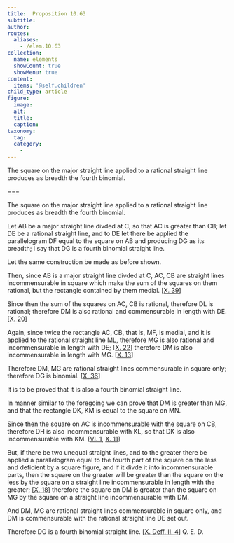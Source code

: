 ```yaml
---
title:  Proposition 10.63
subtitle: 
author:
routes:
  aliases:
    - /elem.10.63
collection:
  name: elements
  showCount: true
  showMenu: true
content:
  items: '@self.children'
child_type: article
figure:
  image:
  alt:
  title:
  caption:
taxonomy:
  tag:
  category:
    - 
---
```


<p><hi rend="ital">The square on the major straight line applied to a rational straight line produces as breadth the fourth binomial</hi>. </p>

===

<p><span class="ital">The square on the major straight line applied to a rational straight line produces as breadth the fourth binomial</span>. </p>

<p>Let <span class="ital">AB</span> be a major straight line divded at <span class="ital">C</span>, so that <span class="ital">AC</span> is greater than <span class="ital">CB</span>; let <span class="ital">DE</span> be a rational straight line, <pb n="140"/>and to <span class="ital">DE</span> let there be applied the parallelogram <span class="ital">DF</span> equal to the square on <span class="ital">AB</span> and producing <span class="ital">DG</span> as its breadth; I say that <span class="ital">DG</span> is a fourth binomial straight line. 
      </p>

<p>Let the same construction be made as before shown. </p>

<p>Then, since <span class="ital">AB</span> is a major straight line divded at <span class="ital">C</span>, <span class="ital">AC</span>, <span class="ital">CB</span> are straight lines incommensurable in square which make the sum of the squares on them rational, but the rectangle contained by them medial. [<a href="/elem.10.39">X. 39</a>] </p>

<p>Since then the sum of the squares on <span class="ital">AC</span>, <span class="ital">CB</span> is rational, therefore <span class="ital">DL</span> is rational; therefore <span class="ital">DM</span> is also rational and commensurable in length with <span class="ital">DE</span>. [<a href="/elem.10.20">X. 20</a>] </p>

<p>Again, since twice the rectangle <span class="ital">AC</span>, <span class="ital">CB</span>, that is, <span class="ital">MF</span>, is medial, and it is applied to the rational straight line <span class="ital">ML</span>, therefore <span class="ital">MG</span> is also rational and incommensurable in length with <span class="ital">DE</span>; [<a href="/elem.10.22">X. 22</a>] therefore <span class="ital">DM</span> is also incommensurable in length with <span class="ital">MG</span>. [<a href="/elem.10.13">X. 13</a>] </p>

<p>Therefore <span class="ital">DM</span>, <span class="ital">MG</span> are rational straight lines commensurable in square only; therefore <span class="ital">DG</span> is binomial. [<a href="/elem.10.36">X. 36</a>] </p>

<p>It is to be proved that it is also a fourth binomial straight line. </p>

<p>In manner similar to the foregoing we can prove that <span class="ital">DM</span> is greater than <span class="ital">MG</span>, and that the rectangle <span class="ital">DK</span>, <span class="ital">KM</span> is equal to the square on <span class="ital">MN</span>. </p>

<p>Since then the square on <span class="ital">AC</span> is incommensurable with the square on <span class="ital">CB</span>, therefore <span class="ital">DH</span> is also incommensurable with <span class="ital">KL</span>, so that <span class="ital">DK</span> is also incommensurable with <span class="ital">KM</span>. [<a href="/elem.6.1">VI. 1</a>, <a href="/elem.10.11">X. 11</a>] </p>

<p>But, if there be two unequal straight lines, and to the greater there be applied a parallelogram equal to the fourth part of the square on the less and deficient by a square figure, and if it divde it into incommensurable parts, then the <pb n="141"/>square on the greater will be greater than the square on the less by the square on a straight line incommensurable in length with the greater; [<a href="/elem.10.18">X. 18</a>] therefore the square on <span class="ital">DM</span> is greater than the square on <span class="ital">MG</span> by the square on a straight line incommensurable with <span class="ital">DM</span>. </p>

<p>And <span class="ital">DM</span>, <span class="ital">MG</span> are rational straight lines commensurable in square only, and <span class="ital">DM</span> is commensurable with the rational straight line <span class="ital">DE</span> set out. </p>

<p>Therefore <span class="ital">DG</span> is a fourth binomial straight line. [<a href="/elem.10.def.2.4">X. Deff. II. 4</a>] Q. E. D.</p>
